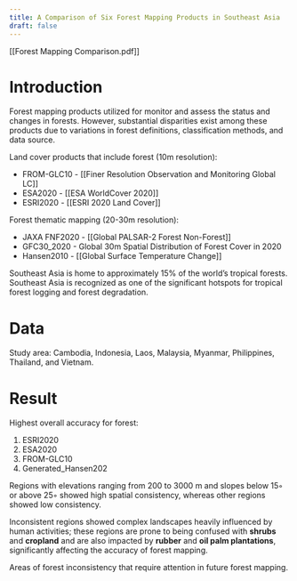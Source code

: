 ```yaml
---
title: A Comparison of Six Forest Mapping Products in Southeast Asia
draft: false
---
```

[[Forest Mapping Comparison.pdf]]

# Introduction

Forest mapping products utilized for monitor and assess the status and changes in forests. However, substantial disparities exist among these products due to variations in forest definitions, classification methods, and data source.

Land cover products that include forest (10m resolution): 
- FROM-GLC10 - [[Finer Resolution Observation and Monitoring Global LC]]
- ESA2020 - [[ESA WorldCover 2020]]
- ESRI2020 - [[ESRI 2020 Land Cover]]

Forest thematic mapping (20-30m resolution):
- JAXA FNF2020 - [[Global PALSAR-2 Forest Non-Forest]] 
- GFC30_2020 - Global 30m Spatial Distribution of Forest Cover in 2020
- Hansen2010 - [[Global Surface Temperature Change]] 

Southeast Asia is home to approximately 15% of the world’s tropical forests. Southeast Asia is recognized as one of the significant hotspots for tropical forest logging and forest degradation.

# Data 

Study area: Cambodia, Indonesia, Laos, Malaysia, Myanmar, Philippines, Thailand, and Vietnam.

# Result

Highest overall accuracy for forest: 
1. ESRI2020
2. ESA2020
3. FROM-GLC10
4. Generated_Hansen202

Regions with elevations ranging from 200 to 3000 m and slopes below 15◦ or above 25◦ showed high spatial consistency, whereas other regions showed low consistency.

 Inconsistent regions showed complex landscapes heavily influenced by human activities; these regions are prone to being confused with **shrubs** and **cropland** and are also impacted by **rubber** and **oil palm plantations**, significantly affecting the accuracy of forest mapping.

Areas of forest inconsistency that require attention in future forest mapping.



